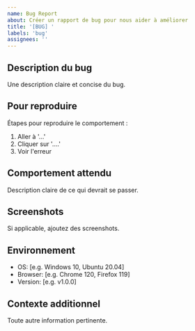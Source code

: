 ```yaml
---
name: Bug Report
about: Créer un rapport de bug pour nous aider à améliorer
title: '[BUG] '
labels: 'bug'
assignees: ''
---
```


## Description du bug
Une description claire et concise du bug.

## Pour reproduire
Étapes pour reproduire le comportement :
1. Aller à '...'
2. Cliquer sur '....'
3. Voir l'erreur

## Comportement attendu
Description claire de ce qui devrait se passer.

## Screenshots
Si applicable, ajoutez des screenshots.

## Environnement
- OS: [e.g. Windows 10, Ubuntu 20.04]
- Browser: [e.g. Chrome 120, Firefox 119]
- Version: [e.g. v1.0.0]

## Contexte additionnel
Toute autre information pertinente.